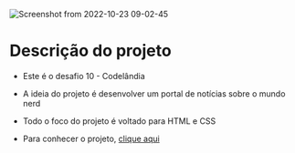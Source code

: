 ![Screenshot from 2022-10-23 09-02-45](https://user-images.githubusercontent.com/81364355/197391011-63905409-7851-478b-addd-3afbb4552c54.png)

# Descrição do projeto

- Este é o desafio 10 - Codelândia

- A ideia do projeto é desenvolver um portal de notícias sobre o mundo nerd

- Todo o foco do projeto é voltado para HTML e CSS

- Para conhecer o projeto, [clique aqui](https://codepen.io/wilsonsdr/full/NWzKrop)
